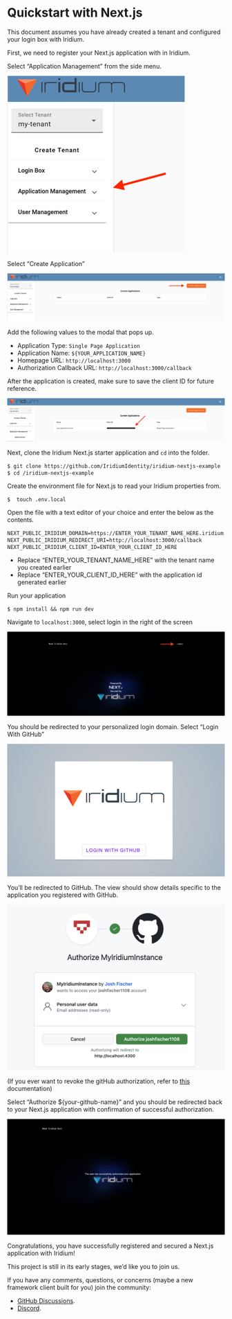 # Quickstart with Next.js

This document assumes you have already created a tenant and configured your login box with Iridium.

First, we need to register your Next.js application with in Iridium.

Select “Application Management” from the side menu.

![Navigate to Application Management](../images/navigate-to-application-management.png)

Select “Create Application”

![Create Application](../images/create-application.png)

Add the following values to the modal that pops up.

* Application Type: `Single Page Application`
* Application Name: `${YOUR_APPLICATION_NAME}`
* Homepage URL: `http://localhost:3000`
* Authorization Callback URL: `http://localhost:3000/callback`

After the application is created, make sure to save the client ID for future reference.

![Current Applications](../images/current-applications.png)

Next, clone the Iridium Next.js starter application and `cd` into the folder.

```
$ git clone https://github.com/IridiumIdentity/iridium-nextjs-example
$ cd /iridium-nextjs-example
```

Create the environment file for Next.js to read your Iridium properties from. 

```
$  touch .env.local
```

Open the file with a text editor of your choice and enter the below as the contents.

```
NEXT_PUBLIC_IRIDIUM_DOMAIN=https://ENTER_YOUR_TENANT_NAME_HERE.iridium.software/
NEXT_PUBLIC_IRIDIUM_REDIRECT_URI=http://localhost:3000/callback
NEXT_PUBLIC_IRIDIUM_CLIENT_ID=ENTER_YOUR_CLIENT_ID_HERE
```


- Replace “ENTER_YOUR_TENANT_NAME_HERE” with the tenant name you created earlier
- Replace “ENTER_YOUR_CLIENT_ID_HERE” with the application id generated earlier

Run your application

```
$ npm install && npm run dev
```

Navigate to `localhost:3000`, select login in the right of the screen

![Login From Client App](../images/iridium-next-js-login.png)

You should be redirected to your personalized login domain. Select “Login With GitHub”

![Login with GitHub](../images/login-box-with-github.png)

You’ll be redirected to GitHub. The view should show details specific to the application you registered with GitHub.

![Authorize Your App](../images/authorize-my-app.png)

(If you ever want to revoke the gitHub authorization, refer to [this](./revoking-github-authorization.md) documentation)

Select “Authorize ${your-github-name}” and you should be redirected back to your Next.js application with confirmation of successful authorization.

![Successful Authorization](../images/iridium-next-js-callback.png)

Congratulations, you have successfully registered and secured a Next.js application with Iridium!  

This project is still in its early stages, we’d like you to join us.    

If you have any comments, questions, or concerns (maybe a new framework client built for you) join the community:   
* [GitHub Discussions](https://github.com/orgs/IridiumIdentity/discussions).
* [Discord](https://discord.gg/2TMwHF2TrS).
